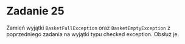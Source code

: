# Zadanie 25
Zamień wyjątki `BasketFullException` oraz `BasketEmptyException` z poprzedniego zadania na wyjątki typu checked exception.
Obsłuż je.